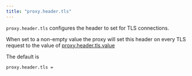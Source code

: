 ```yaml
---
title: "proxy.header.tls"
---
```


`proxy.header.tls` configures the header to set for TLS connections.

When set to a non-empty value the proxy will set this header on every
TLS request to the value of [proxy.header.tls.value](/ref/proxy.header.tls.value/)

The default is

    proxy.header.tls =
